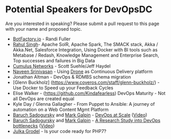 # Potential Speakers for DevOpsDC

Are you interested in speaking?  Please submit a pull request to this page with your name and proposed topic.

* [BotFactory.io](http://botfactory.io/) - Randi Fuller
* [Rahul Singh](http://www.slideshare.net/AnantCorp/presentations)-
  Apache SolR, Apache Spark, The SMACK stack,
  Akka / Akka.Net, Salesforce Integration, Using Docker with BI tools such as Metabase / Redash,
  Knowledge Management and Enterprise Search,
  Top successes and failures in Big Data
* [Cumulus Networks](https://cumulusnetworks.com/) - Scott Suehle/Jeff Haydel
* [Naveen Srinivasan](https://github.com/naveensrinivasan) - Using [Drone](https://github.com/drone/drone) as Continuous Delivery platform
* Jonathan Altman - DevOps & RDMBS schema migration
* [Glenn Buckholz] (https://www.coveros.com/staff/glenn-buckholz/) - Use Docker to Speed up your Feedback Cycles
* Elise Walker - (https://github.com/Kindafearless) DevOps Maturity - Not all DevOps are created equal
* Kyle Day / Glenna Gallagher - From Puppet to Ansible: A journey of automation on a Web Content Mgmt Platform  
* [Baruch Sadogursky](https://www.papercall.io/speakers/jbaruch) and [Mark Galpin](https://www.linkedin.com/in/magalpin/) - [DevOps at Scale](https://www.papercall.io/speakers/jbaruch/speaker_talks/4315-devops-scale-greek-tragedy-in-3-acts) ([Video](https://www.youtube.com/watch?v=eg6gqvUFh6Q&index=10&list=PLY0Zjn5rFo4PsOm9I42tnCQhC5s1gQOVW))
* [Baruch Sadogursky](https://www.papercall.io/speakers/jbaruch) and [Mark Galpin](https://www.linkedin.com/in/magalpin/) - [A Research Study into DevOps bottlenecks](https://www.papercall.io/speakers/jbaruch/speaker_talks/13863-a-research-study-into-devops-bottlenecks) ([Video](https://www.youtube.com/watch?v=XPcOoI8UK08&index=2&list=PLY0Zjn5rFo4PsOm9I42tnCQhC5s1gQOVW))
* [Julka Grodel](https://github.com/julka) - Is your code ready for PHP7?
